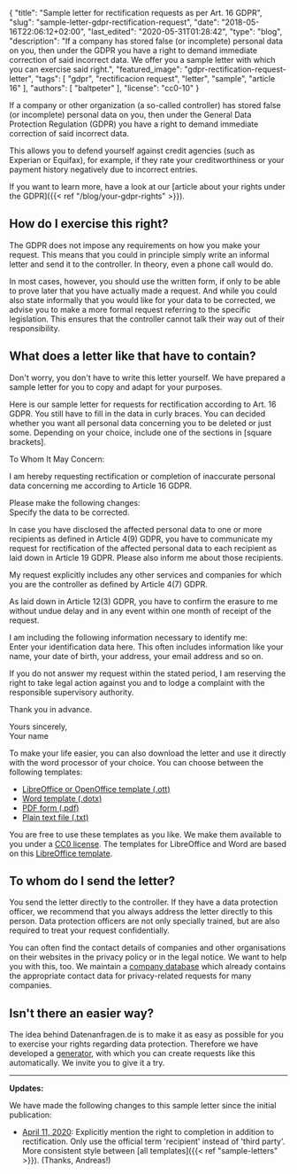 {
    "title": "Sample letter for rectification requests as per Art. 16 GDPR",
    "slug": "sample-letter-gdpr-rectification-request",
    "date": "2018-05-16T22:06:12+02:00",
    "last_edited": "2020-05-31T01:28:42",
    "type": "blog",
    "description": "If a company has stored false (or incomplete) personal data on you, then under the GDPR you have a right to demand immediate correction of said incorrect data. We offer you a sample letter with which you can exercise said right.",
    "featured_image": "gdpr-rectification-request-letter",
    "tags": [ "gdpr", "rectificacion request", "letter", "sample", "article 16" ],
    "authors": [ "baltpeter" ],
    "license": "cc0-10"
}

If a company or other organization (a so-called controller) has stored false (or incomplete) personal data on you, then under the General Data Protection Regulation (GDPR) you have a right to demand immediate correction of said incorrect data.

This allows you to defend yourself against credit agencies (such as Experian or Equifax), for example, if they rate your creditworthiness or your payment history negatively due to incorrect entries.

If you want to learn more, have a look at our [article about your rights under the GDPR]({{< ref "/blog/your-gdpr-rights" >}}).

## How do I exercise this right?

The GDPR does not impose any requirements on how you make your request. This means that you could in principle simply write an informal letter and send it to the controller. In theory, even a phone call would do.

In most cases, however, you should use the written form, if only to be able to prove later that you have actually made a request. And while you could also state informally that you would like for your data to be corrected, we advise you to make a more formal request referring to the specific legislation. This ensures that the controller cannot talk their way out of their responsibility.

## What does a letter like that have to contain?

Don't worry, you don't have to write this letter yourself. We have prepared a sample letter for you to copy and adapt for your purposes.

Here is our sample letter for requests for rectification according to Art. 16 GDPR. You still have to fill in the data in <span class="blog-letter-fill-in">curly braces</span>. You can decided whether you want all personal data concerning you to be deleted or just some. Depending on your choice, include one of the sections in [square brackets].

<div class="blog-letter">
<p>To Whom It May Concern:</p>

<p>I am hereby requesting rectification or completion of inaccurate personal data concerning me according to Article 16 GDPR.</p>

<p>Please make the following changes:<br>
<span class="blog-letter-fill-in">Specify the data to be corrected.</span></p>

<p>In case you have disclosed the affected personal data to one or more recipients as defined in Article 4(9) GDPR, you have to communicate my request for rectification of the affected personal data to each recipient as laid down in Article 19 GDPR. Please also inform me about those recipients.</p>

<p>My request explicitly includes any other services and companies for which you are the controller as defined by Article 4(7) GDPR.</p>

<p>As laid down in Article 12(3) GDPR, you have to confirm the erasure to me without undue delay and in any event within one month of receipt of the request.</p>

<p>I am including the following information necessary to identify me:<br>
<span class="blog-letter-fill-in">Enter your identification data here. This often includes information like your name, your date of birth, your address, your email address and so on.</span></p>

<p>If you do not answer my request within the stated period, I am reserving the right to take legal action against you and to lodge a complaint with the responsible supervisory authority.</p>

<p>Thank you in advance.</p>

<p>Yours sincerely,<br>
<span class="blog-letter-fill-in">Your name</span></p>
</div>

To make your life easier, you can also download the letter and use it directly with the word processor of your choice. You can choose between the following templates:<!-- TODO: Host these ourselves and give them some nice buttons. -->

* [LibreOffice or OpenOffice template (.ott)](/downloads/sample-letter-gdpr-rectification-request-datarequests.org.ott)
* [Word template (.dotx)](/downloads/sample-letter-gdpr-rectification-request-datarequests.org.dotx)
* [PDF form (.pdf)](/downloads/sample-letter-gdpr-rectification-request-datarequests.org.pdf)
* [Plain text file (.txt)](/downloads/sample-letter-gdpr-rectification-request-datarequests.org.txt)

You are free to use these templates as you like. We make them available to you under a [CC0 license](https://creativecommons.org/publicdomain/zero/1.0/). The templates for LibreOffice and Word are based on this [LibreOffice template](https://extensions.libreoffice.org/templates/geschaeftsbrief-din-5008-2011-b-a4-ib).

## To whom do I send the letter?

You send the letter directly to the controller. If they have a data protection officer, we recommend that you always address the letter directly to this person. Data protection officers are not only specially trained, but are also required to treat your request confidentially.

You can often find the contact details of companies and other organisations on their websites in the privacy policy or in the legal notice. We want to help you with this, too. We maintain a [company database](/company) which already contains the appropriate contact data for privacy-related requests for many companies.

## Isn't there an easier way?

The idea behind Datenanfragen.de is to make it as easy as possible for you to exercise your rights regarding data protection. Therefore we have developed a [generator](/generator), with which you can create requests like this automatically. We invite you to give it a try.

---

**Updates:**

We have made the following changes to this sample letter since the initial publication:

* [April 11, 2020](https://github.com/datenanfragen/data/pull/562/commits/7bbcff8144a743adf90e3ec29bddc8626156e829#diff-8ffcdb3fe2a0fb689b1a52eb5368df26): Explicitly mention the right to completion in addition to rectification. Only use the official term 'recipient' instead of 'third party'. More consistent style between [all templates]({{< ref "sample-letters" >}}). (Thanks, Andreas!)
